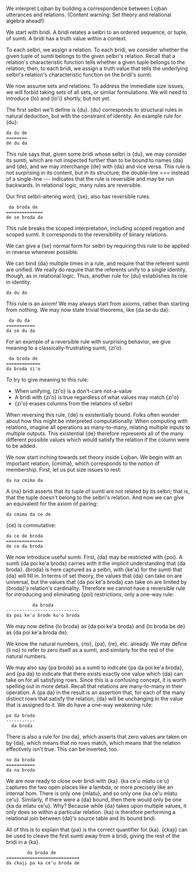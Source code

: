 We interpret Lojban by building a correspondence between Lojban utterances and relations. (Content warning: Set theory and relational algebra ahead!)

We start with bridi. A bridi relates a selbri to an ordered sequence, or tuple, of sumti. A bridi has a truth value within a context.

To each selbri, we assign a relation. To each bridi, we consider whether the given tuple of sumti belongs to the given selbri's relation. Recall that a relation's characteristic function tells whether a given tuple belongs to the relation; then, to each bridi, we assign a truth value that tells the underlying selbri's relation's characteristic function on the bridi's sumti.

We now assume sets and relations. To address the immediate size issues, we will forbid taking sets of all sets, or similar formulations. We will need to introduce {lo} and {lo'i} shortly, but not yet.

The first selbri we'll define is {du}. {du} corresponds to structural rules in natural deduction, but with the constraint of identity. An example rule for {du}:

    da du de
    ========
    de du da

This rule says that, given some bridi whose selbri is {du}, we may consider its sumti, which are not inspected further than to be bound to names {da} and {de}, and we may interchange {de} with {da} and vice versa. This rule is not surprising in its content, but in its structure; the double-line === instead of a single-line --- indicates that the rule is reversible and may be run backwards. In relational logic, many rules are reversible.

Our first selbri-altering word, {se}, also has reversible rules.

     da broda de
    ==============
    de se broda da

This rule breaks the scoped interpretation, including scoped negation and scoped sumti. It corresponds to the reversibility of binary relations.

We can give a {se} normal form for selbri by requiring this rule to be applied in reverse whenever possible.

We can bind {da} multiple times in a rule, and require that the referent sumti are unified. We really do require that the referents unify to a single identity, though, as in relational logic. Thus, another rule for {du} establishes its role in identity:

    da du da

This rule is an axiom! We may always start from axioms, rather than starting from nothing. We may now state trivial theorems, like {da se du da}:

     da du da
    ===========
    da se du da

For an example of a reversible rule with surprising behavior, we give meaning to a classically-frustrating sumti, {zi'o}.

     da broda de
    =============
    da broda zi'o

To try to give meaning to this rule:
* When unifying, {zi'o} is a don't-care not-a-value
* A bridi with {zi'o} is true regardless of what values may match {zi'o}
* {zi'o} erases columns from the relations of selbri

When reversing this rule, {de} is existentially bound. Folks often wonder about how this might be interpreted computationally. When computing with relations, imagine all operations as many-to-many, relating multiple inputs to multiple outputs. This existential {de} therefore represents all of the many different possible values which would satisfy the relation if the column were to be added.

We now start inching towards set theory inside Lojban. We begin with an important relation, {cmima}, which corresponds to the notion of membership. First, let us put size issues to rest:

    da na cmima da

A {na} bridi asserts that its tuple of sumti are not related by its selbri; that is, that the tuple doesn't belong to the selbri's relation. And now we can give an equivalent for the axiom of pairing:

    da cmima da ce de

{ce} is commutative:

    da ce de broda
    ==============
    de ce da broda

We now introduce useful sumti. First, {da} may be restricted with {poi}. A sumti {da poi ke'a broda} carries with it the implicit understanding that {da broda}. {broda} is here captured as a selbri, with {ke'a} for the sumti that {da} will fill in. In terms of set theory, the values that {da} can take on are universal, but the values that {da poi ke'a broda} can take on are limited by {broda}'s relation's cardinality. Therefore we cannot have a reversible rule for introducing and eliminating {poi} restrictions, only a one-way rule:

              da broda
    ----------------------------
    da poi ke'a brode ku'o broda

We may now define {lo broda} as {da poi ke'a broda} and {lo broda be de} as {da poi ke'a broda de}.

We know the natural numbers, {no}, {pa}, {re}, etc. already. We may define {li no} to refer to zero itself as a sumti, and similarly for the rest of the natural numbers.

We may also say {pa broda} as a sumti to indicate {pa da poi ke'a broda}, and {pa da} to indicate that there exists exactly one value which {da} can take on for all satisfying rows. Since this is a confusing concept, it is worth spelling out in more detail. Recall that relations are many-to-many in their operation. A {pa da} in the result is an assertion that, for each of the many distinct rows that satisfy the relation, {da} will be unchanging in the value that is assigned to it. We do have a one-way weakening rule:

    pa da broda
    -----------
      da broda

There is also a rule for {no da}, which asserts that zero values are taken on by {da}, which means that no rows match, which means that the relation effectively isn't true. This can be inverted, too.

    no da broda
    ===========
    da na broda

We are now ready to close over bridi with {ka}. {ka ce'u mlatu ce'u} captures the two open places like a lambda, or more precisely like an internal hom. There is only one {mlatu}, and so only one {ka ce'u mlatu ce'u}. Similarly, if there were a {da} bound, then there would only be one {ka da mlatu ce'u}. Why? Because while {da} takes upon multiple values, it only does so within a particular relation. {ka} is therefore performing a relational join between {da}'s source table and its bound bridi.

All of this is to explain that {pa} is the correct quantifier for {ka}. {ckaji} can be used to cleave the first sumti away from a bridi, giving the rest of the bridi in a {ka}.

            da broda de
    ============================
    da ckaji pa ka ce'u broda de

